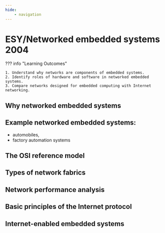 ```yaml
---
hide:
    - navigation
---
```

# ESY/Networked embedded systems 2004

??? info "Learning Outcomes"

    1. Understand why networks are components of embedded systems.
    2. Identify roles of hardware and software in networked embedded systems.
    3. Compare networks designed for embedded computing with Internet networking.

## Why networked embedded systems

## Example networked embedded systems: 

- automobiles, 
- factory automation systems

## The OSI reference model

## Types of network fabrics

## Network performance analysis

## Basic principles of the Internet protocol

## Internet-enabled embedded systems